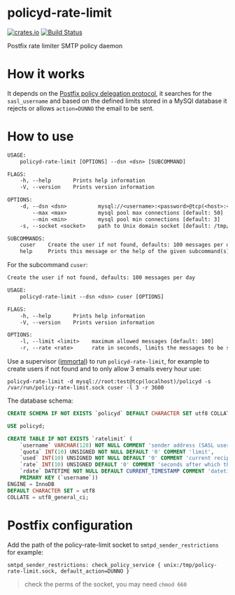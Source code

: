 # policyd-rate-limit

[![crates.io](https://img.shields.io/crates/v/policyd-rate-limit.svg)](https://crates.io/crates/policyd-rate-limit)
[![Build Status](https://travis-ci.org/nbari/policyd-rate-limit.svg?branch=master)](https://travis-ci.org/nbari/policyd-rate-limit)

Postfix rate limiter SMTP policy daemon

# How it works

It depends on the [Postfix policy delegation protocol](http://www.postfix.org/SMTPD_POLICY_README.html), it searches for the `sasl_username` and based on the defined limits stored in a MySQl database it rejects or allows `action=DUNNO` the email to be sent.

# How to use

```txt
USAGE:
    policyd-rate-limit [OPTIONS] --dsn <dsn> [SUBCOMMAND]

FLAGS:
    -h, --help       Prints help information
    -V, --version    Prints version information

OPTIONS:
    -d, --dsn <dsn>          mysql://<username>:<password>@tcp(<host>:<port>)/<database>
        --max <max>          mysql pool max connections [default: 50]
        --min <min>          mysql pool min connections [default: 3]
    -s, --socket <socket>    path to Unix domain socket [default: /tmp/policy-rate-limit.sock]

SUBCOMMANDS:
    cuser    Create the user if not found, defaults: 100 messages per day
    help     Prints this message or the help of the given subcommand(s)
```

For the subcommand `cuser`:

```txt
Create the user if not found, defaults: 100 messages per day

USAGE:
    policyd-rate-limit --dsn <dsn> cuser [OPTIONS]

FLAGS:
    -h, --help       Prints help information
    -V, --version    Prints version information

OPTIONS:
    -l, --limit <limit>    maximum allowed messages [default: 100]
    -r, --rate <rate>      rate in seconds, limits the messages to be sent in the defined period [default: 86400]
```

Use a supervisor ([immortal](https://immortal.run)) to run `policyd-rate-limit`,
for example to create users if not found and to only allow 3 emails every hour
use:

    policyd-rate-limit -d mysql://root:test@tcp(localhost)/policyd -s /var/run/policy-rate-limit.sock cuser -l 3 -r 3600

The database schema:


```sql
CREATE SCHEMA IF NOT EXISTS `policyd` DEFAULT CHARACTER SET utf8 COLLATE utf8_general_ci;

USE policyd;

CREATE TABLE IF NOT EXISTS `ratelimit` (
	`username` VARCHAR(128) NOT NULL COMMENT 'sender address (SASL username)',
	`quota` INT(10) UNSIGNED NOT NULL DEFAULT '0' COMMENT 'limit',
	`used` INT(10) UNSIGNED NOT NULL DEFAULT '0' COMMENT 'current recipient counter',
	`rate` INT(10) UNSIGNED DEFAULT '0' COMMENT 'seconds after which the counter gets reset',
	`rdate` DATETIME NOT NULL DEFAULT CURRENT_TIMESTAMP COMMENT 'datetime when counter was reset',
	PRIMARY KEY (`username`))
ENGINE = InnoDB
DEFAULT CHARACTER SET = utf8
COLLATE = utf8_general_ci;
```

# Postfix configuration

Add the path of the policy-rate-limit socket to `smtpd_sender_restrictions` for example:

    smtpd_sender_restrictions: check_policy_service { unix:/tmp/policy-rate-limit.sock, default_action=DUNNO }

> check the perms of the socket, you may need `chmod 660`
